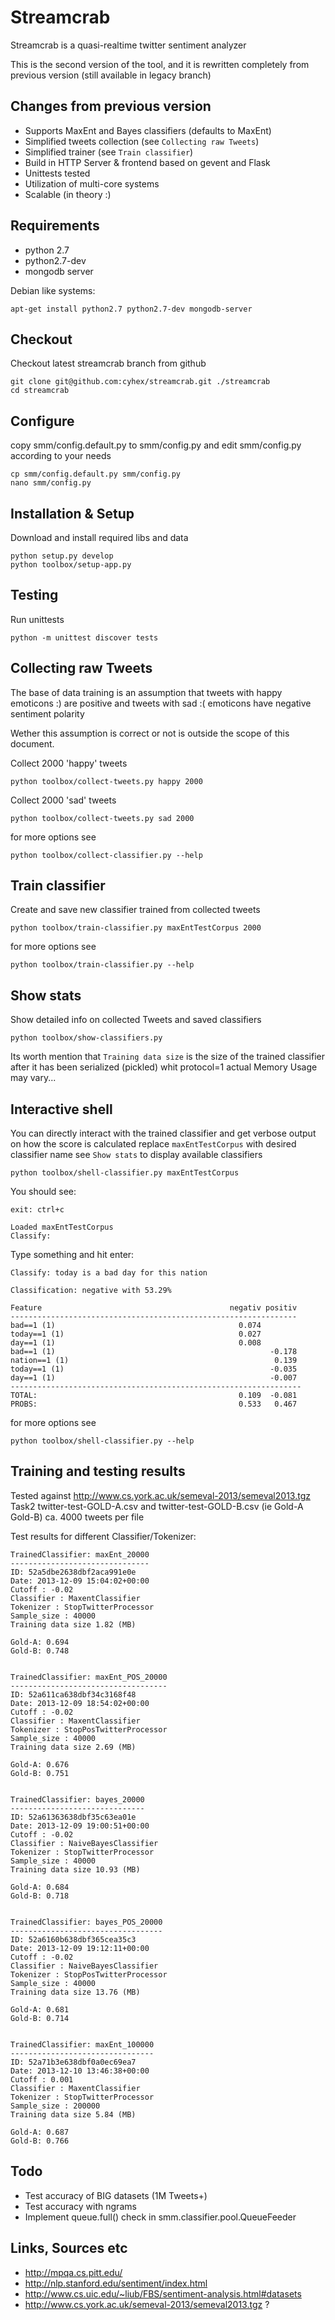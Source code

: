 Streamcrab
==========

Streamcrab is a quasi-realtime twitter sentiment analyzer

This is the second version of the tool, and it is rewritten completely from previous version
(still available in legacy branch)

Changes from previous version
-----------------------------

- Supports MaxEnt and Bayes classifiers (defaults to MaxEnt)
- Simplified tweets collection (see `Collecting raw Tweets`)
- Simplified trainer (see `Train classifier`)
- Build in HTTP Server & frontend based on gevent and Flask
- Unittests tested
- Utilization of multi-core systems
- Scalable (in theory :)


Requirements
------------

- python 2.7
- python2.7-dev
- mongodb server


Debian like systems:

    apt-get install python2.7 python2.7-dev mongodb-server


Checkout
--------
Checkout latest streamcrab branch from github


    git clone git@github.com:cyhex/streamcrab.git ./streamcrab
    cd streamcrab


Configure
---------
copy smm/config.default.py to smm/config.py and edit smm/config.py according to your needs

    cp smm/config.default.py smm/config.py
    nano smm/config.py


Installation & Setup
--------------------
Download and install required libs and data

    python setup.py develop
    python toolbox/setup-app.py



Testing
-------
Run unittests

    python -m unittest discover tests


Collecting raw Tweets
---------------------
The base of data training is an assumption that tweets with happy emoticons :) are positive and tweets
with sad :( emoticons have negative sentiment polarity

Wether this assumption is correct or not is outside the scope of this document.

Collect 2000 'happy' tweets

    python toolbox/collect-tweets.py happy 2000

Collect 2000 'sad' tweets

    python toolbox/collect-tweets.py sad 2000

for more options see

    python toolbox/collect-classifier.py --help


Train classifier
----------------
Create and save new classifier trained from collected tweets

    python toolbox/train-classifier.py maxEntTestCorpus 2000

for more options see

    python toolbox/train-classifier.py --help



Show stats
----------
Show detailed info on collected Tweets and saved classifiers

    python toolbox/show-classifiers.py

Its worth mention that `Training data size` is the size of the trained classifier after it has been
serialized (pickled) whit protocol=1 actual Memory Usage may vary...



Interactive shell
-----------------
You can directly interact with the trained classifier and get verbose output on how the score is calculated
replace `maxEntTestCorpus` with desired classifier name see `Show stats` to display available classifiers

    python toolbox/shell-classifier.py maxEntTestCorpus

You should see:

    exit: ctrl+c

    Loaded maxEntTestCorpus
    Classify:

Type something and hit enter:

    Classify: today is a bad day for this nation

    Classification: negative with 53.29%

    Feature                                          negativ positiv
    ----------------------------------------------------------------
    bad==1 (1)                                         0.074
    today==1 (1)                                       0.027
    day==1 (1)                                         0.008
    bad==1 (1)                                                -0.178
    nation==1 (1)                                              0.139
    today==1 (1)                                              -0.035
    day==1 (1)                                                -0.007
    -----------------------------------------------------------------
    TOTAL:                                             0.109  -0.081
    PROBS:                                             0.533   0.467



for more options see

    python toolbox/shell-classifier.py --help


Training and testing results
----------------------------
Tested against http://www.cs.york.ac.uk/semeval-2013/semeval2013.tgz  Task2
twitter-test-GOLD-A.csv and twitter-test-GOLD-B.csv (ie Gold-A Gold-B) ca. 4000 tweets per file

Test results for different Classifier/Tokenizer:

    TrainedClassifier: maxEnt_20000
    -------------------------------
    ID: 52a5dbe2638dbf2aca991e0e
    Date: 2013-12-09 15:04:02+00:00
    Cutoff : -0.02
    Classifier : MaxentClassifier
    Tokenizer : StopTwitterProcessor
    Sample_size : 40000
    Training data size 1.82 (MB)

    Gold-A: 0.694
    Gold-B: 0.748


    TrainedClassifier: maxEnt_POS_20000
    -----------------------------------
    ID: 52a611ca638dbf34c3168f48
    Date: 2013-12-09 18:54:02+00:00
    Cutoff : -0.02
    Classifier : MaxentClassifier
    Tokenizer : StopPosTwitterProcessor
    Sample_size : 40000
    Training data size 2.69 (MB)

    Gold-A: 0.676
    Gold-B: 0.751


    TrainedClassifier: bayes_20000
    ------------------------------
    ID: 52a61363638dbf35c63ea01e
    Date: 2013-12-09 19:00:51+00:00
    Cutoff : -0.02
    Classifier : NaiveBayesClassifier
    Tokenizer : StopTwitterProcessor
    Sample_size : 40000
    Training data size 10.93 (MB)

    Gold-A: 0.684
    Gold-B: 0.718


    TrainedClassifier: bayes_POS_20000
    ----------------------------------
    ID: 52a6160b638dbf365cea35c3
    Date: 2013-12-09 19:12:11+00:00
    Cutoff : -0.02
    Classifier : NaiveBayesClassifier
    Tokenizer : StopPosTwitterProcessor
    Sample_size : 40000
    Training data size 13.76 (MB)

    Gold-A: 0.681
    Gold-B: 0.714


    TrainedClassifier: maxEnt_100000
    --------------------------------
    ID: 52a71b3e638dbf0a0ec69ea7
    Date: 2013-12-10 13:46:38+00:00
    Cutoff : 0.001
    Classifier : MaxentClassifier
    Tokenizer : StopTwitterProcessor
    Sample_size : 200000
    Training data size 5.84 (MB)

    Gold-A: 0.687
    Gold-B: 0.766




Todo
----

- Test accuracy of BIG datasets (1M Tweets+)
- Test accuracy with ngrams
- Implement queue.full() check in smm.classifier.pool.QueueFeeder


Links, Sources etc
------------------

- http://mpqa.cs.pitt.edu/
- http://nlp.stanford.edu/sentiment/index.html
- http://www.cs.uic.edu/~liub/FBS/sentiment-analysis.html#datasets
- http://www.cs.york.ac.uk/semeval-2013/semeval2013.tgz ?

